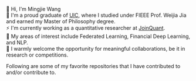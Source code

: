 👋 Hi, I'm Mingjie Wang  
💞️ I'm a proud graduate of [UIC](https://www.uic.edu.cn/), where I studied under FIEEE Prof. Weijia Jia and earned my Master of Philosophy degree.  
⚡ I'm currently working as a quantitative researcher at [JoinQuant](https://www.joinquant.com/view/algorithm/fundraising).  
👀 My areas of interest include Federated Learning, Financial Deep Learning, and NLP.  
👯 I warmly welcome the opportunity for meaningful collaborations, be it in research or competitions.  

<!---
MingjieWang0606/MingjieWang0606 is a ✨ special ✨ repository because its `README.md` (this file) appears on your GitHub profile.
You can click the Preview link to take a look at your changes.
--->
Following are some of my favorite repositories that I have contributed to and/or contribute to.

